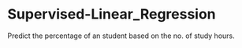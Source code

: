 # Supervised-Linear_Regression
Predict the percentage of an student based on the no. of study hours.
